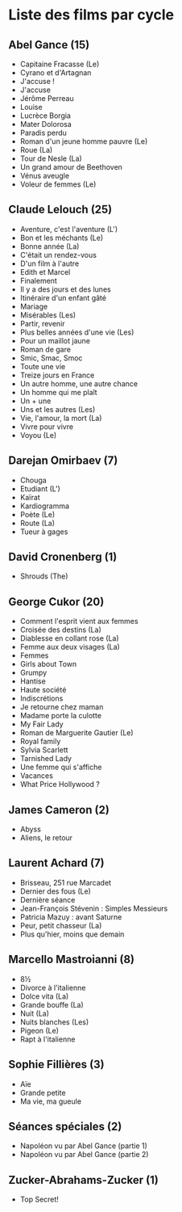 # Liste des films par cycle

## Abel Gance (15)

  * Capitaine Fracasse (Le)  
  * Cyrano et d'Artagnan  
  * J'accuse !  
  * J'accuse  
  * Jérôme Perreau  
  * Louise  
  * Lucrèce Borgia  
  * Mater Dolorosa  
  * Paradis perdu  
  * Roman d'un jeune homme pauvre (Le)  
  * Roue (La)  
  * Tour de Nesle (La)  
  * Un grand amour de Beethoven  
  * Vénus aveugle  
  * Voleur de femmes (Le)

## Claude Lelouch (25)

  * Aventure, c'est l'aventure (L')  
  * Bon et les méchants (Le)  
  * Bonne année (La)  
  * C'était un rendez-vous  
  * D'un film à l'autre  
  * Edith et Marcel  
  * Finalement  
  * Il y a des jours et des lunes  
  * Itinéraire d'un enfant gâté  
  * Mariage  
  * Misérables (Les)  
  * Partir, revenir  
  * Plus belles années d'une vie (Les)  
  * Pour un maillot jaune  
  * Roman de gare  
  * Smic, Smac, Smoc  
  * Toute une vie  
  * Treize jours en France  
  * Un autre homme, une autre chance  
  * Un homme qui me plaît  
  * Un + une  
  * Uns et les autres (Les)  
  * Vie, l'amour, la mort (La)  
  * Vivre pour vivre  
  * Voyou (Le)

## Darejan Omirbaev (7)

  * Chouga  
  * Etudiant (L')  
  * Kaïrat  
  * Kardiogramma  
  * Poète (Le)  
  * Route (La)  
  * Tueur à gages

## David Cronenberg (1)

  * Shrouds (The)

## George Cukor (20)

  * Comment l'esprit vient aux femmes  
  * Croisée des destins (La)  
  * Diablesse en collant rose (La)  
  * Femme aux deux visages (La)  
  * Femmes  
  * Girls about Town  
  * Grumpy  
  * Hantise  
  * Haute société  
  * Indiscrétions  
  * Je retourne chez maman  
  * Madame porte la culotte  
  * My Fair Lady  
  * Roman de Marguerite Gautier (Le)  
  * Royal family  
  * Sylvia Scarlett  
  * Tarnished Lady  
  * Une femme qui s'affiche  
  * Vacances  
  * What Price Hollywood ?

## James Cameron (2)

  * Abyss  
  * Aliens, le retour

## Laurent Achard (7)

  * Brisseau, 251 rue Marcadet  
  * Dernier des fous (Le)  
  * Dernière séance  
  * Jean-François Stévenin : Simples Messieurs  
  * Patricia Mazuy : avant Saturne  
  * Peur, petit chasseur (La)  
  * Plus qu'hier, moins que demain

## Marcello Mastroianni (8)

  * 8½  
  * Divorce à l'italienne  
  * Dolce vita (La)  
  * Grande bouffe (La)  
  * Nuit (La)  
  * Nuits blanches (Les)  
  * Pigeon (Le)  
  * Rapt à l'italienne

## Sophie Fillières (3)

  * Aïe  
  * Grande petite  
  * Ma vie, ma gueule

## Séances spéciales (2)

  * Napoléon vu par Abel Gance (partie 1)  
  * Napoléon vu par Abel Gance (partie 2)

## Zucker-Abrahams-Zucker (1)

  * Top Secret!  
